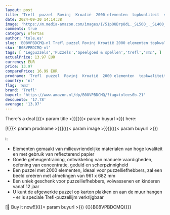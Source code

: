 ```yaml
---
layout: post
title: 'Trefl  puzzel  Rovinj  Kroatië  2000 elementen  topkwaliteit  voor volwassenen en kinderen vanaf 12 jaar'
date: 2024-09-30 14:14:38
image: 'https://m.media-amazon.com/images/I/51pOUBrp8dL._SL500_._SL400_.jpg'
comments: true
category: ofertas
author: 'tole.es'
slug: 'B08VPBDCMQ-nl Trefl puzzel Rovinj Kroatië 2000 elementen topkwaliteit...'
sku: 'B08VPBDCMQ-nl'
tags: [ 'Legpuzzels','Puzzels','Speelgoed & spellen','trefl','🇳🇱', ]
actualPrice: 13.97 EUR
currency: EUR
price: 13.97
comparePrice: 16.99 EUR
prodname: 'Trefl  puzzel  Rovinj  Kroatië  2000 elementen  topkwaliteit  voor volwassenen en kinderen vanaf 12 jaar'
country: 'nl'
flag: '🇳🇱'
brand: 'Trefl'
buyurl: 'https://www.amazon.nl/dp/B08VPBDCMQ/?tag=tolees0b-21'
descuento: '17.78'
average: '13.97'
---
```


There's a deal [{{< param title >}}]({{< param buyurl >}})  here:

[![{{< param prodname >}}]({{< param image >}})]({{< param buyurl >}})

ℹ️:

- Elementen gemaakt van milieuvriendelijke materialen van hoge kwaliteit en met gebruik van reflecterend papier
- Goede geheugentraining, ontwikkeling van manuele vaardigheden, oefening van concentratie, geduld en scherpzinnigheid
- Een puzzel met 2000 elementen, ideaal voor puzzelliefhebbers, zal een beeld creëren met afmetingen van 961 x 682 mm
- Een uniek geschenk voor puzzelliefhebbers, volwassenen en kinderen vanaf 12 jaar
- U kunt de afgewerkte puzzel op karton plakken en aan de muur hangen - er is speciale Trefl-puzzellijm verkrijgbaar

[🛒 Buy it now!!]({{< param buyurl >}})
{{<world>}}B08VPBDCMQ{{</world>}}
